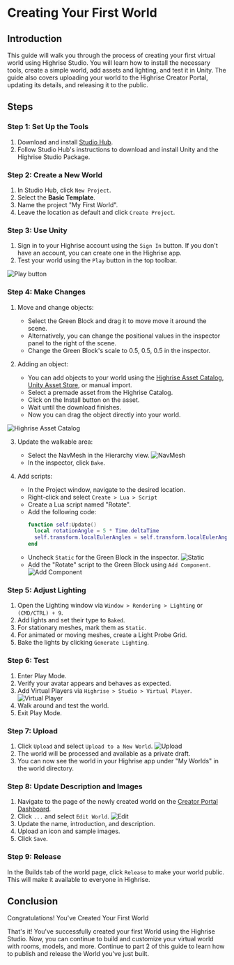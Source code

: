 # Creating Your First World

## Introduction

This guide will walk you through the process of creating your first virtual world using Highrise Studio. You will learn how to install the necessary tools, create a simple world, add assets and lighting, and test it in Unity. The guide also covers uploading your world to the Highrise Creator Portal, updating its details, and releasing it to the public.

## Steps

### Step 1: Set Up the Tools

1. Download and install [Studio Hub](https://create.highrise.game/highrise-studio).
2. Follow Studio Hub's instructions to download and install Unity and the Highrise Studio Package.

### Step 2: Create a New World

1. In Studio Hub, click `New Project`.
2. Select the **Basic Template**.
3. Name the project "My First World".
4. Leave the location as default and click `Create Project`.

### Step 3: Use Unity

1. Sign in to your Highrise account using the `Sign In` button. If you don't have an account, you can create one in the Highrise app.
2. Test your world using the `Play` button in the top toolbar.

![Play button](/assets/learn/guides/studio/play-button.png)

### Step 4: Make Changes

1. Move and change objects:
   - Select the Green Block and drag it to move move it around the scene.
   - Alternatively, you can change the positional values in the inspector panel to the right of the scene.
   - Change the Green Block's scale to 0.5, 0.5, 0.5 in the inspector.

2. Adding an object: 
   - You can add objects to your world using the [Highrise Asset Catalog](https://create.highrise.game/learn/studio/create/assets/using-highrise-catalog), [Unity Asset Store](https://create.highrise.game/learn/studio/create/assets/using-unity-store), or manual import.
   - Select a premade asset from the Highrise Catalog.
   - Click on the Install button on the asset.
   - Wait until the download finishes.
   - Now you can drag the object directly into your world.

![Highrise Asset Catalog](/assets/learn/guides/studio/creating-your-first-world/asset-catalog.png)

3. Update the walkable area:
   - Select the NavMesh in the Hierarchy view.
   ![NavMesh](/assets/learn/guides/studio/creating-your-first-world/navmesh.png)
   - In the inspector, click `Bake`.

4. Add scripts:
   - In the Project window, navigate to the desired location.
   - Right-click and select `Create > Lua > Script`
   - Create a Lua script named "Rotate".
   - Add the following code:
     ```lua
     function self:Update()
       local rotationAngle = 5 * Time.deltaTime
       self.transform.localEulerAngles = self.transform.localEulerAngles + Vector3.new(0, rotationAngle, 0)
     end
     ```
   - Uncheck `Static` for the Green Block in the inspector.
   ![Static](/assets/learn/guides/studio/creating-your-first-world/static.png)
   - Add the "Rotate" script to the Green Block using `Add Component`.
   ![Add Component](/assets/learn/guides/studio/creating-your-first-world/add-component.png)

### Step 5: Adjust Lighting

1. Open the Lighting window via `Window > Rendering > Lighting` or `(CMD/CTRL) + 9`.
2. Add lights and set their type to `Baked`.
3. For stationary meshes, mark them as `Static`.
4. For animated or moving meshes, create a Light Probe Grid.
5. Bake the lights by clicking `Generate Lighting`.

### Step 6: Test

1. Enter Play Mode.
2. Verify your avatar appears and behaves as expected.
3. Add Virtual Players via `Highrise > Studio > Virtual Player`.
![Virtual Player](/assets/learn/guides/studio/creating-your-first-world/virtual-player.png)
4. Walk around and test the world.
5. Exit Play Mode.

### Step 7: Upload

1. Click `Upload` and select `Upload to a New World`.
![Upload](/assets/learn/guides/studio/creating-your-first-world/upload-world.png)
2. The world will be processed and available as a private draft.
3. You can now see the world in your Highrise app under "My Worlds" in the world directory.

### Step 8: Update Description and Images

1. Navigate to the page of the newly created world on the [Creator Portal Dashboard](https://create.highrise.game/dashboard/creations).
2. Click `...` and select `Edit World`.
![Edit](/assets/learn/guides/studio/creating-your-first-world/edit-world.png)
3. Update the name, introduction, and description.
4. Upload an icon and sample images.
5. Click `Save`.

### Step 9: Release

In the Builds tab of the world page, click `Release` to make your world public. This will make it available to everyone in Highrise.

## Conclusion

Congratulations! You've Created Your First World

That's it! You've successfully created your first World using the Highrise Studio. Now, you can continue to build and customize your virtual world with rooms, models, and more. Continue to part 2 of this guide to learn how to publish and release the World you've just built.

